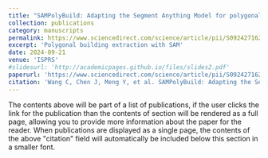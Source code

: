 ```yaml
---
title: "SAMPolyBuild: Adapting the Segment Anything Model for polygonal building extraction"
collection: publications
category: manuscripts
permalink: https://www.sciencedirect.com/science/article/pii/S0924271624003563?casa_token=46UKjCy8-gUAAAAA:4L21GPkasdwSHSzCSlZ8ospvDnhDI4V4cOoCaoChnRTLc3CSD9-Hf8C8JyebpPUESFESrnTF7io
excerpt: 'Polygonal building extraction with SAM'
date: 2024-09-21
venue: 'ISPRS'
#slidesurl: 'http://academicpages.github.io/files/slides2.pdf'
paperurl: 'https://www.sciencedirect.com/science/article/pii/S0924271624003563/pdfft?casa_token=46UKjCy8-gUAAAAA:4L21GPkasdwSHSzCSlZ8ospvDnhDI4V4cOoCaoChnRTLc3CSD9-Hf8C8JyebpPUESFESrnTF7io&md5=6e5604a7d2859213ace01857bbf22287&pid=1-s2.0-S0924271624003563-main.pdf'
citation: 'Wang C, Chen J, Meng Y, et al. SAMPolyBuild: Adapting the Segment Anything Model for polygonal building extraction[J]. ISPRS Journal of Photogrammetry and Remote Sensing, 2024, 218: 707-720.'
---
```


The contents above will be part of a list of publications, if the user clicks the link for the publication than the contents of section will be rendered as a full page, allowing you to provide more information about the paper for the reader. When publications are displayed as a single page, the contents of the above "citation" field will automatically be included below this section in a smaller font.
